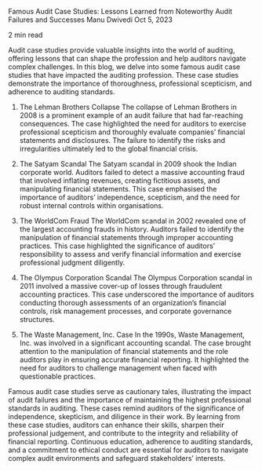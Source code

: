 Famous Audit Case Studies: Lessons Learned from Noteworthy Audit Failures and Successes
Manu Dwivedi
Oct 5, 2023

2 min read





Audit case studies provide valuable insights into the world of auditing, offering lessons that can shape the profession and help auditors navigate complex challenges. In this blog, we delve into some famous audit case studies that have impacted the auditing profession. These case studies demonstrate the importance of thoroughness, professional scepticism, and adherence to auditing standards.

1. The Lehman Brothers Collapse
The collapse of Lehman Brothers in 2008 is a prominent example of an audit failure that had far-reaching consequences. The case highlighted the need for auditors to exercise professional scepticism and thoroughly evaluate companies’ financial statements and disclosures. The failure to identify the risks and irregularities ultimately led to the global financial crisis.

2. The Satyam Scandal
The Satyam scandal in 2009 shook the Indian corporate world. Auditors failed to detect a massive accounting fraud that involved inflating revenues, creating fictitious assets, and manipulating financial statements. This case emphasised the importance of auditors’ independence, scepticism, and the need for robust internal controls within organisations.

3. The WorldCom Fraud
The WorldCom scandal in 2002 revealed one of the largest accounting frauds in history. Auditors failed to identify the manipulation of financial statements through improper accounting practices. This case highlighted the significance of auditors’ responsibility to assess and verify financial information and exercise professional judgment diligently.

4. The Olympus Corporation Scandal
The Olympus Corporation scandal in 2011 involved a massive cover-up of losses through fraudulent accounting practices. This case underscored the importance of auditors conducting thorough assessments of an organization’s financial controls, risk management processes, and corporate governance structures.

5. The Waste Management, Inc. Case
In the 1990s, Waste Management, Inc. was involved in a significant accounting scandal. The case brought attention to the manipulation of financial statements and the role auditors play in ensuring accurate financial reporting. It highlighted the need for auditors to challenge management when faced with questionable practices.


Famous audit case studies serve as cautionary tales, illustrating the impact of audit failures and the importance of maintaining the highest professional standards in auditing. These cases remind auditors of the significance of independence, skepticism, and diligence in their work. By learning from these case studies, auditors can enhance their skills, sharpen their professional judgement, and contribute to the integrity and reliability of financial reporting. Continuous education, adherence to auditing standards, and a commitment to ethical conduct are essential for auditors to navigate complex audit environments and safeguard stakeholders’ interests.

